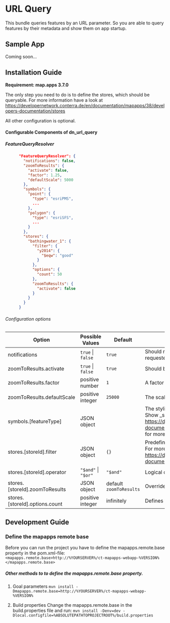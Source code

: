 # URL Query
This bundle queries features by an URL parameter.
So you are able to query features by their metadata and show them on app startup. 

Sample App
------------------
Coming soon...

Installation Guide
------------------
**Requirement: map.apps 3.7.0**

The only step you need to do is to define the stores, which should be queryable.
For more information have a look at
https://developernetwork.conterra.de/en/documentation/mapapps/38/developers-documentation/stores

All other configuration is optional.

#### Configurable Components of dn_url_query

##### FeatureQueryResolver
```json
      "FeatureQueryResolver": {
        "notifications": false,
        "zoomToResults": {
          "activate": false,
          "factor": 1.25,
          "defaultScale": 5000
        },
        "symbols": {
          "point": {
            "type": "esriPMS",
            ...
          },
          "polygon": {
            "type": "esriSFS",
            ...
          }
        },
        "stores": {
          "bathingwater_1": {
            "filter": {
              "y2014": {
                "$eqw": "good"
              }
            },
            "options": {
              "count": 50
            },
            "zoomToResults": {
              "activate": false
            }
          }
        }
      }
```

###### Configuration options
| Option                         | Possible Values                 | Default                     | Description                                                                                                                                                                                                              |
|--------------------------------|---------------------------------|-----------------------------|--------------------------------------------------------------------------------------------------------------------------------------------------------------------------------------------------------------------------|
| notifications                  | ```true``` &#124; ```false```   | ```true```                  | Should notifications shown, if an error occurred, e.g. to many features were requested?                                                                                                                                  |
| zoomToResults.activate         | ```true``` &#124; ```false```   | ```true```                  | Should be zoomed to all requested features?                                                                                                                                                                              |
| zoomToResults.factor           | positive number                 | ```1```                     | A factor of the zoom extent, to get a border around all requested features                                                                                                                                               |
| zoomToResults.defaultScale     | positive integer                | ```25000```                 | The scale used, if no extent could created from the features                                                                                                                                                             |
| symbols.[featureType]          | JSON object                     |                             | The styling information, how to render the features.<br>Show _symbolTable in <br> https://developernetwork.conterra.de/en/documentation/mapapps/38/developers-documentation/omni-search <br> for more information        |
| stores.[storeId].filter        | JSON object                     | ```{}```                    | Predefined filters, to limit the access to the features. <br> For more information have a look at <br> https://developernetwork.conterra.de/en/documentation/mapapps/38/developers-documentation/complex-query-dojostore |
| stores.[storeId].operator      | ```"$and"``` &#124; ```"$or"``` | ```"$and"```                | Logical operator to combine the predefined filters with the user-defined one.                                                                                                                                            |
| stores.[storeId].zoomToResults | JSON object                     | default ```zoomToResults``` | Overrides the default zoomToResults to change the behavior of every store.                                                                                                                                               |
| stores.[storeId].options.count | positive integer                | infinitely                  | Defines the limit of requested features. If more returned, no feature will be shown.                                                                                                                                     |

Development Guide
------------------
### Define the mapapps remote base
Before you can run the project you have to define the mapapps.remote.base property in the pom.xml-file:
`<mapapps.remote.base>http://%YOURSERVER%/ct-mapapps-webapp-%VERSION%</mapapps.remote.base>`

##### Other methods to to define the mapapps.remote.base property.
1. Goal parameters
`mvn install -Dmapapps.remote.base=http://%YOURSERVER%/ct-mapapps-webapp-%VERSION%`

2. Build properties
Change the mapapps.remote.base in the build.properties file and run:
`mvn install -Denv=dev -Dlocal.configfile=%ABSOLUTEPATHTOPROJECTROOT%/build.properties`